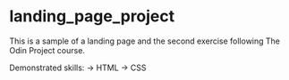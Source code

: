 # landing_page_project

This is a sample of a landing page and the second exercise following The Odin Project course.

Demonstrated skills:
-> HTML
-> CSS
